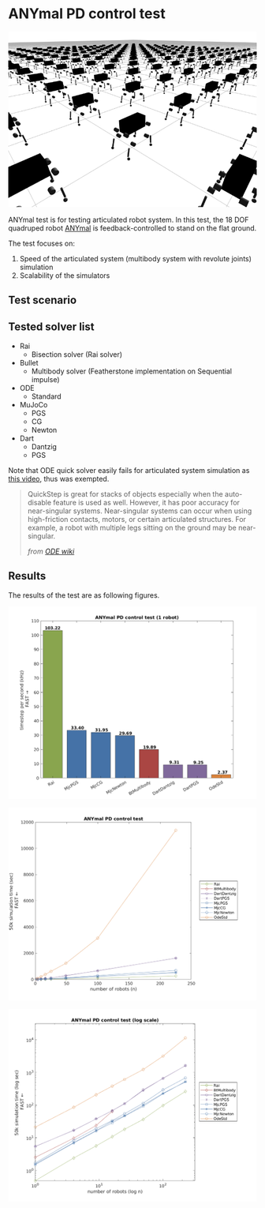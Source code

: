 # ANYmal PD control test

![anymal-test-image](../img/AnymalBenchmark.png)

ANYmal test is for testing articulated robot system. In this test, the 18 DOF quadruped robot [ANYmal](http://www.rsl.ethz.ch/) is feedback-controlled to stand on the flat ground.  

The test focuses on:

1. Speed of the articulated system (multibody system with revolute joints) simulation
2. Scalability of the simulators

## Test scenario 

## Tested solver list

- Rai 
    - Bisection solver (Rai solver)
- Bullet
    - Multibody solver (Featherstone implementation on Sequential impulse)
- ODE
    - Standard
- MuJoCo
    - PGS
    - CG
    - Newton 
- Dart
    - Dantzig
    - PGS

Note that ODE quick solver easily fails for articulated system simulation as [this video](https://youtu.be/X0lYN7bzoNk), thus was exempted. 
 
> QuickStep is great for stacks of objects especially when the auto-disable feature is used as well. However, it has poor accuracy for near-singular systems. Near-singular systems can occur when using high-friction contacts, motors, or certain articulated structures. For example, a robot with multiple legs sitting on the ground may be near-singular. 
>
> *from [ODE wiki](https://www.ode-wiki.org/wiki/index.php?title=Manual:_World)*

## Results 

The results of the test are as following figures.

![anymal-test-speed-bar](../img/samplebar.png)

![anymal-test-speed-plot](../img/sampleplot.png)

![anymal-test-speed-plot-log](../img/sampleplot-log.png)
